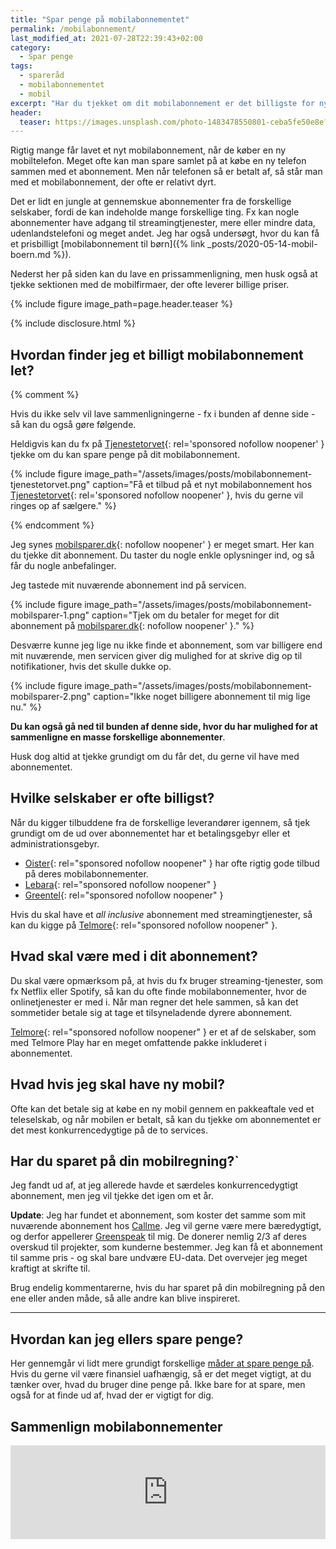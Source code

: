 ```yaml
---
title: "Spar penge på mobilabonnementet"
permalink: /mobilabonnement/
last_modified_at: 2021-07-28T22:39:43+02:00
category:
  - Spar penge
tags:
  - spareråd
  - mobilabonnementet
  - mobil
excerpt: "Har du tjekket om dit mobilabonnement er det billigste for nylig. Der er mange penge at spare ved at kigge på dine behov og det produkt du vælger."
header:
  teaser: https://images.unsplash.com/photo-1483478550801-ceba5fe50e8e?ixid=MnwxMjA3fDB8MHxwaG90by1wYWdlfHx8fGVufDB8fHx8&ixlib=rb-1.2.1&auto=format&fit=crop&w=400&q=5
---
```


Rigtig mange får lavet et nyt mobilabonnement, når de køber en ny mobiltelefon. Meget ofte kan man spare samlet på at købe en ny telefon sammen med et abonnement. Men når telefonen så er betalt af, så står man med et mobilabonnement, der ofte er relativt dyrt.

Det er lidt en jungle at gennemskue abonnementer fra de forskellige selskaber, fordi de kan indeholde mange forskellige ting. Fx kan nogle abonnementer have adgang til streamingtjenester, mere eller mindre data, udenlandstelefoni og meget andet. Jeg har også undersøgt, hvor du kan få et prisbilligt [mobilabonnement til børn]({% link _posts/2020-05-14-mobil-boern.md %}).

Nederst her på siden kan du lave en prissammenligning, men husk også at tjekke sektionen med de mobilfirmaer, der ofte leverer billige priser.

{% include figure image_path=page.header.teaser %}

{% include disclosure.html %}

## Hvordan finder jeg et billigt mobilabonnement let?

{% comment %}

Hvis du ikke selv vil lave sammenligningerne - fx i bunden af denne side - så kan du også gøre følgende.

Heldigvis kan du fx på [Tjenestetorvet](https://www.partner-ads.com/dk/klikbanner.php?partnerid=28187&bannerid=78926){: rel='sponsored nofollow noopener' } tjekke om du kan spare penge på dit mobilabonnement. 

{% include figure image_path="/assets/images/posts/mobilabonnement-tjenestetorvet.png" caption="Få et tilbud på et nyt mobilabonnement hos [Tjenestetorvet](https://www.partner-ads.com/dk/klikbanner.php?partnerid=28187&bannerid=78926){: rel='sponsored nofollow noopener' }, hvis du gerne vil ringes op af sælgere." %}

{% endcomment %}

Jeg synes [mobilsparer.dk](https://www.mobilsparer.dk/){: nofollow noopener' } er meget smart. Her kan du tjekke dit abonnement. Du taster du nogle enkle oplysninger ind, og så får du nogle anbefalinger.

Jeg tastede mit nuværende abonnement ind på servicen.

{% include figure image_path="/assets/images/posts/mobilabonnement-mobilsparer-1.png" caption="Tjek om du betaler for meget for dit abonnement på [mobilsparer.dk](https://www.mobilsparer.dk/){: nofollow noopener' }." %}

Desværre kunne jeg lige nu ikke finde et abonnement, som var billigere end mit nuværende, men servicen giver dig mulighed for at skrive dig op til notifikationer, hvis det skulle dukke op.

{% include figure image_path="/assets/images/posts/mobilabonnement-mobilsparer-2.png" caption="Ikke noget billigere abonnement til mig lige nu." %}

**Du kan også gå ned til bunden af denne side, hvor du har mulighed for at sammenligne en masse forskellige abonnementer**.

Husk dog altid at tjekke grundigt om du får det, du gerne vil have med abonnementet.

## Hvilke selskaber er ofte billigst?

Når du kigger tilbuddene fra de forskellige leverandører igennem, så tjek grundigt om de ud over abonnementet har et betalingsgebyr eller et administrationsgebyr.

- [Oister](/go/oister/){: rel="sponsored nofollow noopener" } har ofte rigtig gode tilbud på deres mobilabonnementer.
- [Lebara](/go/lebara/){: rel="sponsored nofollow noopener" }
- [Greentel](/go/greentel/){: rel="sponsored nofollow noopener" }

Hvis du skal have et _all inclusive_ abonnement med streamingtjenester, så kan du kigge på [Telmore](/go/telmore/){: rel="sponsored nofollow noopener" }.

## Hvad skal være med i dit abonnement?

Du skal være opmærksom på, at hvis du fx bruger streaming-tjenester, som fx Netflix eller Spotify, så kan du ofte finde mobilabonnementer, hvor de onlinetjenester er med i. Når man regner det hele sammen, så kan det sommetider betale sig at tage et tilsyneladende dyrere abonnement.

[Telmore](/go/telmore/){: rel="sponsored nofollow noopener" } er et af de selskaber, som med Telmore Play har en meget omfattende pakke inkluderet i abonnementet.

## Hvad hvis jeg skal have ny mobil?

Ofte kan det betale sig at købe en ny mobil gennem en pakkeaftale ved et teleselskab, og når mobilen er betalt, så kan du tjekke om abonnementet er det mest konkurrencedygtige på de to services.

## Har du sparet på din mobilregning?`

Jeg fandt ud af, at jeg allerede havde et særdeles konkurrencedygtigt abonnement, men jeg vil tjekke det igen om et år.

**Update**: Jeg har fundet et abonnement, som koster det samme som mit nuværende abonnement hos [Callme](http://www.callme.dk). Jeg vil gerne være mere bæredygtigt, og derfor appellerer [Greenspeak](http://www.greenspeak.dk) til mig. De donerer nemlig 2/3 af deres overskud til projekter, som kunderne bestemmer. Jeg kan få et abonnement til samme pris - og skal bare undvære EU-data. Det overvejer jeg meget kraftigt at skrifte til.

Brug endelig kommentarerne, hvis du har sparet på din mobilregning på den ene eller anden måde, så alle andre kan blive inspireret.

***

## Hvordan kan jeg ellers spare penge?

Her gennemgår vi lidt mere grundigt forskellige [måder at spare penge på](/spar-penge/). Hvis du gerne vil være finansiel uafhængig, så er det meget vigtigt, at du tænker over, hvad du bruger dine penge på. Ikke bare for at spare, men også for at finde ud af, hvad der er vigtigt for dig.

## Sammenlign mobilabonnementer

<script type="text/javascript" src="https://static.ascontentcloud.com/comparisonfeed/resources/js/iframeResizer.min.js"></script><iframe id="as-comparison-iframe-760240935" style="border: none; width: 1px; min-width: 100%; overflow: hidden; " scrolling="no" src="https://feed.aservice.tools/v2/public/publisher/comparisonfeed/iframe/mobileprices-16052020" onload="iFrameResize({heightCalculationMethod: 'taggedElement', checkOrigin: false}, this);"></iframe>
